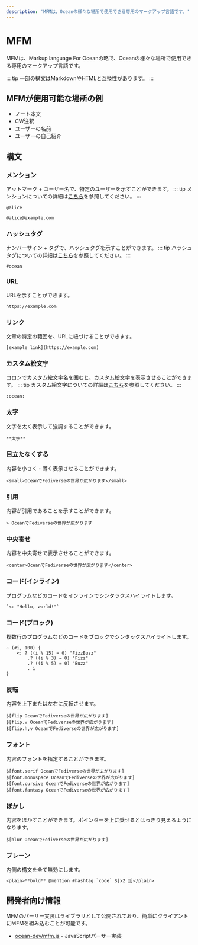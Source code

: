 ```yaml
---
description: 'MFMは、Oceanの様々な場所で使用できる専用のマークアップ言語です。'
---
```


# MFM
MFMは、Markup language For Oceanの略で、Oceanの様々な場所で使用できる専用のマークアップ言語です。

::: tip
一部の構文はMarkdownやHTMLと互換性があります。
:::

## MFMが使用可能な場所の例
- ノート本文
- CW注釈
- ユーザーの名前
- ユーザーの自己紹介

## 構文
### メンション
アットマーク + ユーザー名で、特定のユーザーを示すことができます。
::: tip
メンションについての詳細は[こちら](./mention.md)を参照してください。
:::

```:no-line-numbers
@alice
```
```:no-line-numbers
@alice@example.com
```

### ハッシュタグ
ナンバーサイン + タグで、ハッシュタグを示すことができます。
::: tip
ハッシュタグについての詳細は[こちら](./hashtag.md)を参照してください。
:::

```:no-line-numbers
#ocean
```

### URL
URLを示すことができます。
```:no-line-numbers
https://example.com
```

### リンク
文章の特定の範囲を、URLに紐づけることができます。
```:no-line-numbers
[example link](https://example.com)
```

### カスタム絵文字
コロンでカスタム絵文字名を囲むと、カスタム絵文字を表示させることができます。
::: tip
カスタム絵文字についての詳細は[こちら](./custom-emoji.md)を参照してください。
:::

```:no-line-numbers
:ocean:
```

### 太字
文字を太く表示して強調することができます。
```:no-line-numbers
**太字**
```

### 目立たなくする
内容を小さく・薄く表示させることができます。
```:no-line-numbers
<small>OceanでFediverseの世界が広がります</small>
```

### 引用
内容が引用であることを示すことができます。
```:no-line-numbers
> OceanでFediverseの世界が広がります
```

### 中央寄せ
内容を中央寄せで表示させることができます。
```:no-line-numbers
<center>OceanでFediverseの世界が広がります</center>
```

### コード(インライン)
プログラムなどのコードをインラインでシンタックスハイライトします。
```:no-line-numbers
`<: "Hello, world!"`
```

### コード(ブロック)
複数行のプログラムなどのコードをブロックでシンタックスハイライトします。
```:no-line-numbers
~ (#i, 100) {
	<: ? ((i % 15) = 0) "FizzBuzz"
		.? ((i % 3) = 0) "Fizz"
		.? ((i % 5) = 0) "Buzz"
		. i
}
```

### 反転
内容を上下または左右に反転させます。
```:no-line-numbers
$[flip OceanでFediverseの世界が広がります]
$[flip.v OceanでFediverseの世界が広がります]
$[flip.h,v OceanでFediverseの世界が広がります]
```

### フォント
内容のフォントを指定することができます。
```:no-line-numbers
$[font.serif OceanでFediverseの世界が広がります]
$[font.monospace OceanでFediverseの世界が広がります]
$[font.cursive OceanでFediverseの世界が広がります]
$[font.fantasy OceanでFediverseの世界が広がります]
```

### ぼかし
内容をぼかすことができます。ポインターを上に乗せるとはっきり見えるようになります。
```:no-line-numbers
$[blur OceanでFediverseの世界が広がります]
```

### プレーン
内側の構文を全て無効にします。
```:no-line-numbers
<plain>**bold** @mention #hashtag `code` $[x2 🍮]</plain>
```

## 開発者向け情報
MFMのパーサー実装はライブラリとして公開されており、簡単にクライアントにMFMを組み込むことが可能です。
- [ocean-dev/mfm.js](https://github.com/ocean-dev/mfm.js) - JavaScriptパーサー実装
